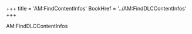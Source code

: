 +++
title = 'AM:FindContentInfos'
BookHref = '../AM:FindDLCContentInfos'
+++

AM:FindDLCContentInfos
